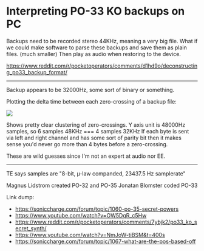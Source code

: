 # Interpreting PO-33 KO backups on PC

Backups need to be recorded stereo 44KHz, meaning a very big file.
What if we could make software to parse these backups and save them
as plain files.  (much smaller)  Then play as audio when restoring
to the device.

https://www.reddit.com/r/pocketoperators/comments/d1hd9o/deconstructing_po33_backup_format/

---

Backup appears to be 32000Hz, some sort of binary or something.

Plotting the delta time between each zero-crossing of a backup file:

![](https://user-images.githubusercontent.com/376504/64572741-a0bdd180-d336-11e9-9e60-d34a9aee6bbe.png)

Shows pretty clear clustering of zero-crossings.  Y axis unit is 48000Hz samples, so 6 samples 48KHz === 4 samples 32KHz
If each byte is sent via left and right channel and has some sort of parity bit then it makes sense you'd never go more than 4 bytes before a zero-crossing.  

These are wild guesses since I'm not an expert at audio nor EE.

---

TE says samples are "8-bit, µ-law companded, 23437.5 Hz samplerate"

Magnus Lidstrom created PO-32 and PO-35
Jonatan Blomster coded PO-33

Link dump:

* https://soniccharge.com/forum/topic/1060-po-35-secret-powers
* https://www.youtube.com/watch?v=OW5DqR_c5Hw
* https://www.reddit.com/r/pocketoperators/comments/7ybjk2/po33_ko_secret_synth/
* https://www.youtube.com/watch?v=NmJoW-tiBSM&t=400s
* https://soniccharge.com/forum/topic/1067-what-are-the-pos-based-off

